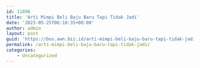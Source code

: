 ```yaml
---
id: 11896
title: 'Arti Mimpi Beli Baju Baru Tapi Tidak Jadi'
date: '2023-05-25T06:18:35+00:00'
author: admin
layout: post
guid: 'https://bos.awn.biz.id/arti-mimpi-beli-baju-baru-tapi-tidak-jadi/'
permalink: /arti-mimpi-beli-baju-baru-tapi-tidak-jadi/
categories:
    - Uncategorized
---
```


